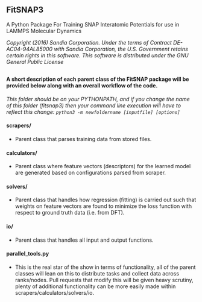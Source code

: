 ## FitSNAP3 
A Python Package For Training SNAP Interatomic Potentials for use in LAMMPS Molecular Dynamics

_Copyright (2016) Sandia Corporation. Under the terms of Contract DE-AC04-94AL85000 with Sandia Corporation, the U.S. Government retains certain rights in this software. This software is distributed under the GNU General Public License_
##

#### A short description of each parent class of the FitSNAP package will be provided below along with an overall workflow of the code.
_This folder should be on your PYTHONPATH, and if you change the name of this folder (fitsnap3) then your command line execution will have to reflect this change: `python3 -m newfoldername [inputfile] [options]`_

#### __scrapers/__
  - Parent class that parses training data from stored files. 
#### __calculators/__
  - Parent class where feature vectors (descriptors) for the learned model are generated based on configurations parsed from scraper.
#### __solvers/__
  - Parent class that handles how regression (fitting) is carried out such that weights on feature vectors are found to minimize the loss function with respect to ground truth data (i.e. from DFT).
#### __io/__
  - Parent class that handles all input and output functions.

#### __parallel_tools.py__
  - This is the real star of the show in terms of functionality, all of the parent classes will lean on this to distribute tasks and collect data across ranks/nodes. Pull requests that modify this will be given heavy scrutiny, plenty of additional functionality can be more easily made within scrapers/calculators/solvers/io. 
